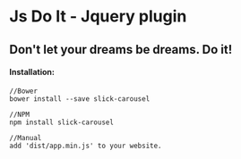 Js Do It - Jquery plugin
=========

## Don't let your dreams be dreams. Do it!

#### Installation:

````
//Bower
bower install --save slick-carousel

//NPM
npm install slick-carousel

//Manual
add 'dist/app.min.js' to your website.
````
